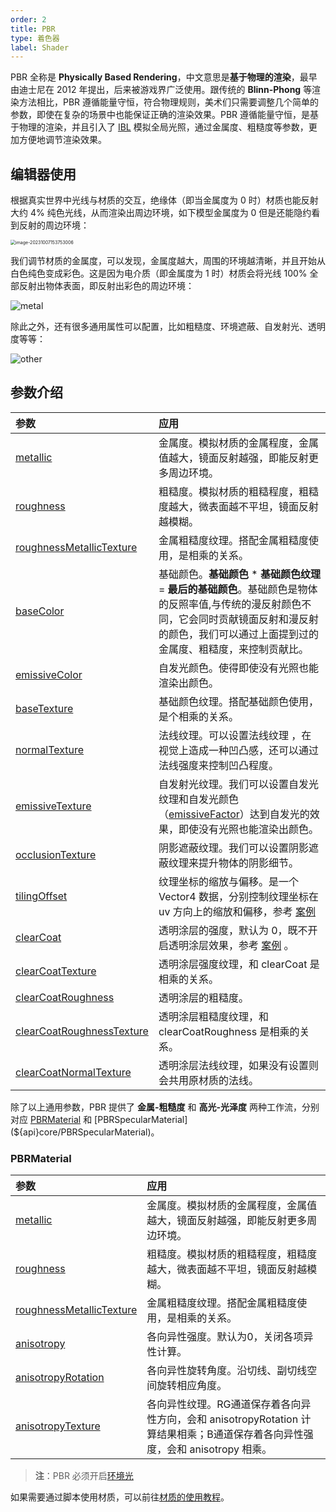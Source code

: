 ```yaml
---
order: 2
title: PBR
type: 着色器
label: Shader
---
```


PBR 全称是 **Physically Based Rendering**，中文意思是**基于物理的渲染**，最早由迪士尼在 2012 年提出，后来被游戏界广泛使用。跟传统的 **Blinn-Phong** 等渲染方法相比，PBR 遵循能量守恒，符合物理规则，美术们只需要调整几个简单的参数，即使在复杂的场景中也能保证正确的渲染效果。PBR 遵循能量守恒，是基于物理的渲染，并且引入了 [IBL](${docs}graphics-light-ambient) 模拟全局光照，通过金属度、粗糙度等参数，更加方便地调节渲染效果。

<playground src="pbr-base.ts"></playground>

## 编辑器使用

根据真实世界中光线与材质的交互，绝缘体（即当金属度为 0 时）材质也能反射大约 4% 纯色光线，从而渲染出周边环境，如下模型金属度为 0 但是还能隐约看到反射的周边环境：

<img src="https://gw.alipayobjects.com/zos/OasisHub/1017d75b-03a3-4c06-8971-524544373429/image-20231007153753006.png" alt="image-20231007153753006" style="zoom:50%;" />

我们调节材质的金属度，可以发现，金属度越大，周围的环境越清晰，并且开始从白色纯色变成彩色。这是因为电介质（即金属度为 1 时）材质会将光线 100% 全部反射出物体表面，即反射出彩色的周边环境：

<img src="https://gw.alipayobjects.com/zos/OasisHub/711f8b97-247c-465e-8cf2-4896b0c78534/metal.gif" alt="metal" style="zoom:100%;" />

除此之外，还有很多通用属性可以配置，比如粗糙度、环境遮蔽、自发射光、透明度等等：

<img src="https://gw.alipayobjects.com/zos/OasisHub/4806589e-386f-404a-82e5-d273e98b707d/other.gif" alt="other" style="zoom:100%;" />

## 参数介绍

| 参数 | 应用 |
| :-- | :-- |
| [metallic](${api}core/PBRMaterial#metallic) | 金属度。模拟材质的金属程度，金属值越大，镜面反射越强，即能反射更多周边环境。 |
| [roughness](${api}core/PBRMaterial#roughness) | 粗糙度。模拟材质的粗糙程度，粗糙度越大，微表面越不平坦，镜面反射越模糊。 |
| [roughnessMetallicTexture](${api}core/PBRMaterial#roughnessMetallicTexture) | 金属粗糙度纹理。搭配金属粗糙度使用，是相乘的关系。 |
| [baseColor](${api}core/PBRBaseMaterial#baseColor) | 基础颜色。**基础颜色** \* **基础颜色纹理** = **最后的基础颜色**。基础颜色是物体的反照率值,与传统的漫反射颜色不同，它会同时贡献镜面反射和漫反射的颜色，我们可以通过上面提到过的金属度、粗糙度，来控制贡献比。 |
| [emissiveColor](${api}core/PBRBaseMaterial#emissiveColor) | 自发光颜色。使得即使没有光照也能渲染出颜色。 |
| [baseTexture](${api}core/PBRBaseMaterial#baseTexture) | 基础颜色纹理。搭配基础颜色使用，是个相乘的关系。 |
| [normalTexture](${api}core/PBRBaseMaterial#normalTexture) | 法线纹理。可以设置法线纹理 ，在视觉上造成一种凹凸感，还可以通过法线强度来控制凹凸程度。 |
| [emissiveTexture](${api}core/PBRBaseMaterial#emissiveTexture) | 自发射光纹理。我们可以设置自发光纹理和自发光颜色（[emissiveFactor](${api}core/PBRBaseMaterial#emissiveTexture)）达到自发光的效果，即使没有光照也能渲染出颜色。 |
| [occlusionTexture](${api}core/PBRBaseMaterial#occlusionTexture) | 阴影遮蔽纹理。我们可以设置阴影遮蔽纹理来提升物体的阴影细节。 |
| [tilingOffset](${api}core/PBRBaseMaterial#tilingOffset) | 纹理坐标的缩放与偏移。是一个 Vector4 数据，分别控制纹理坐标在 uv 方向上的缩放和偏移，参考 [案例](${examples}tiling-offset) |
| [clearCoat](${api}core/PBRBaseMaterial#clearCoat) | 透明涂层的强度，默认为 0，既不开启透明涂层效果，参考 [案例](${examples}pbr-clearcoat) 。 |
| [clearCoatTexture](${api}core/PBRBaseMaterial#clearCoatTexture) | 透明涂层强度纹理，和 clearCoat 是相乘的关系。 |
| [clearCoatRoughness](${api}core/PBRBaseMaterial#clearCoatRoughness) | 透明涂层的粗糙度。 |
| [clearCoatRoughnessTexture](${api}core/PBRBaseMaterial#clearCoatRoughnessTexture) | 透明涂层粗糙度纹理，和 clearCoatRoughness 是相乘的关系。 |
| [clearCoatNormalTexture](${api}core/PBRBaseMaterial#clearCoatNormalTexture) | 透明涂层法线纹理，如果没有设置则会共用原材质的法线。 |

除了以上通用参数，PBR 提供了 **金属-粗糙度** 和 **高光-光泽度** 两种工作流，分别对应 [PBRMaterial](${api}core/PBRMaterial) 和 [PBRSpecularMaterial](${api}core/PBRSpecularMaterial)。

### PBRMaterial

| 参数 | 应用 |
| :-- | :-- |
| [metallic](${api}core/PBRMaterial#metallic) | 金属度。模拟材质的金属程度，金属值越大，镜面反射越强，即能反射更多周边环境。 |
| [roughness](${api}core/PBRMaterial#roughness) | 粗糙度。模拟材质的粗糙程度，粗糙度越大，微表面越不平坦，镜面反射越模糊。 |
| [roughnessMetallicTexture](${api}core/PBRMaterial#roughnessMetallicTexture) | 金属粗糙度纹理。搭配金属粗糙度使用，是相乘的关系。 |
| [anisotropy](${api}core/PBRMaterial#anisotropy) | 各向异性强度。默认为0，关闭各项异性计算。 |
| [anisotropyRotation](${api}core/PBRMaterial#anisotropyRotation) | 各向异性旋转角度。沿切线、副切线空间旋转相应角度。 |
| [anisotropyTexture](${api}core/PBRMaterial#anisotropyTexture) | 各向异性纹理。RG通道保存着各向异性方向，会和 anisotropyRotation 计算结果相乘；B通道保存着各向异性强度，会和 anisotropy 相乘。 |

<playground src="pbr-base.ts"></playground>

> **注**：PBR 必须开启[环境光](${docs}graphics-light-ambient)

如果需要通过脚本使用材质，可以前往[材质的使用教程](${docs}graphics-material-script)。
